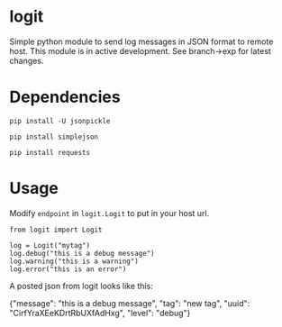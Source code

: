logit
=====

Simple python module to send log messages in JSON format to remote host. This module is in active development. See branch->exp for latest changes.

Dependencies
===========

`pip install -U jsonpickle`

`pip install simplejson`

`pip install requests`

Usage
=====

Modify `endpoint` in `logit.Logit` to put in your host url.

```
from logit import Logit

log = Logit("mytag")
log.debug("this is a debug message")
log.warning("this is a warning")
log.error("this is an error")
```

A posted json from logit looks like this:

{"message": "this is a debug message", "tag": "new tag", "uuid": "CirfYraXEeKDrtRbUXfAdHxg", "level": "debug"}



